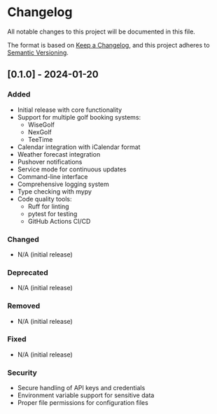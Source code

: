 # Changelog

All notable changes to this project will be documented in this file.

The format is based on [Keep a Changelog](https://keepachangelog.com/en/1.0.0/),
and this project adheres to [Semantic Versioning](https://semver.org/spec/v2.0.0.html).

## [0.1.0] - 2024-01-20

### Added
- Initial release with core functionality
- Support for multiple golf booking systems:
  - WiseGolf
  - NexGolf
  - TeeTime
- Calendar integration with iCalendar format
- Weather forecast integration
- Pushover notifications
- Service mode for continuous updates
- Command-line interface
- Comprehensive logging system
- Type checking with mypy
- Code quality tools:
  - Ruff for linting
  - pytest for testing
  - GitHub Actions CI/CD

### Changed
- N/A (initial release)

### Deprecated
- N/A (initial release)

### Removed
- N/A (initial release)

### Fixed
- N/A (initial release)

### Security
- Secure handling of API keys and credentials
- Environment variable support for sensitive data
- Proper file permissions for configuration files 